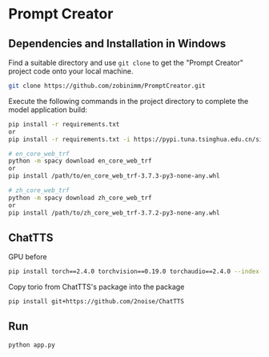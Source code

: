 # Prompt Creator

## Dependencies and Installation in Windows

Find a suitable directory and use `git clone` to get the "Prompt Creator" project code onto your local machine.

```bash
git clone https://github.com/zobinimm/PromptCreator.git
```

Execute the following commands in the project directory to complete the model application build:

```bash
pip install -r requirements.txt
or
pip install -r requirements.txt -i https://pypi.tuna.tsinghua.edu.cn/simple

# en_core_web_trf
python -m spacy download en_core_web_trf
or
pip install /path/to/en_core_web_trf-3.7.3-py3-none-any.whl 

# zh_core_web_trf
python -m spacy download zh_core_web_trf
or
pip install /path/to/zh_core_web_trf-3.7.2-py3-none-any.whl
```

## ChatTTS
GPU before
```bash
pip install torch==2.4.0 torchvision==0.19.0 torchaudio==2.4.0 --index-url https://download.pytorch.org/whl/cu124
```
Copy torio from ChatTTS's package into the package
```bash
pip install git+https://github.com/2noise/ChatTTS
```
## Run
```bash
python app.py
```